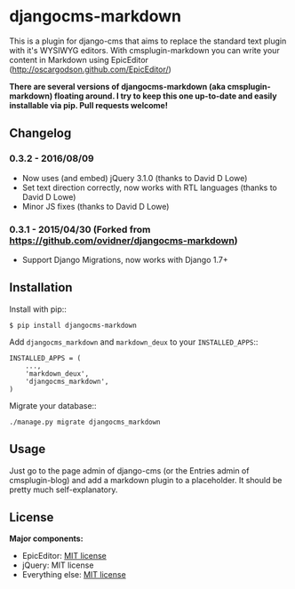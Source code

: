 djangocms-markdown
==================

This is a plugin for django-cms that aims to replace the standard text plugin
with it's WYSIWYG editors. With cmsplugin-markdown you can write your content
in Markdown using EpicEditor (http://oscargodson.github.com/EpicEditor/)

**There are several versions of djangocms-markdown (aka cmsplugin-markdown)
floating around. I try to keep this one up-to-date and easily installable via
pip. Pull requests welcome!**

Changelog
---------

### 0.3.2 - 2016/08/09
* Now uses (and embed) jQuery 3.1.0 (thanks to David D Lowe)
* Set text direction correctly, now works with RTL languages (thanks to David D Lowe)
* Minor JS fixes (thanks to David D Lowe)

### 0.3.1 - 2015/04/30 (Forked from https://github.com/ovidner/djangocms-markdown)
* Support Django Migrations, now works with Django 1.7+

Installation
------------

Install with pip::

    $ pip install djangocms-markdown

Add ``djangocms_markdown`` and ``markdown_deux`` to your ``INSTALLED_APPS``::

    INSTALLED_APPS = (
        ...,
        'markdown_deux',
        'djangocms_markdown',
    )

Migrate your database::

    ./manage.py migrate djangocms_markdown

Usage
-----

Just go to the page admin of django-cms (or the Entries admin of
cmsplugin-blog) and add a markdown plugin to a placeholder. It should be pretty
much self-explanatory.

License
-------

**Major components:**

* EpicEditor: [MIT license](https://github.com/OscarGodson/EpicEditor/blob/develop/LICENSE)
* jQuery: MIT license
* Everything else: [MIT license](https://github.com/niconoe/djangocms-markdown/blob/master/LICENSE)

